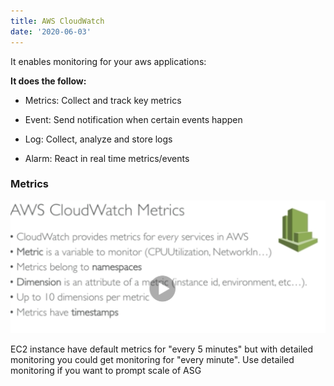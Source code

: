 ```yaml
---
title: AWS CloudWatch
date: '2020-06-03'
---
```


It enables monitoring for your aws applications:

**It does the follow:**

- Metrics: Collect and track key metrics

- Event: Send notification when certain events happen

- Log: Collect, analyze and store logs

- Alarm: React in real time metrics/events

### Metrics

![mon](./cwatchMetric.jpg)

EC2 instance have default metrics for "every 5 minutes" but with detailed monitoring you could get monitoring for "every minute". Use detailed monitoring if you want to prompt scale of ASG
